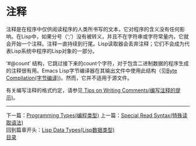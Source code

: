 # 注释   
注释是在程序中仅供阅读程序的人类所书写的文本，它对程序的含义没有任何影响。在Lisp中，如果分号（‘;’）没有被转义，并且不在字符串或字符常量内，它就会开始一个注释。注释一直持续到行尾。Lisp读取器会丢弃注释；它们不会成为代表Lisp系统中程序的Lisp对象的一部分。

‘#@count’ 结构，它跳过接下来的count个字符，对于包含二进制数据的程序生成的注释很有用。Emacs Lisp字节编译器在其输出文件中使用此结构（见[Byte Compilation(字节编译)]())。然而，它并不适用于源文件。

有关编写注释的格式约定，请参见[ Tips on Writing Comments(编写注释的提示)]()。   
********************************************************
下一篇：[Programming Types(编程类型)](./2.4-Programming_Types（编程类型）.md)
上一篇：[Special Read Syntax(特殊读取语法)](./2.2-Special_Read_Syntax（特殊读取语法）.md)  
回到篇章开头：[Lisp Data Types(Lisp数据类型)](https://github.com/tutict/emacs-lisp-reference-manual-zh_cn/blob/main/%E7%BF%BB%E8%AF%91/%E7%AC%AC%E4%BA%8C%E7%AB%A0Lisp_Data_Types/Lisp_Data_Types%EF%BC%88Lisp%20%E6%95%B0%E6%8D%AE%E7%B1%BB%E5%9E%8B%EF%BC%89.md)    
[目录](../目录.md)

